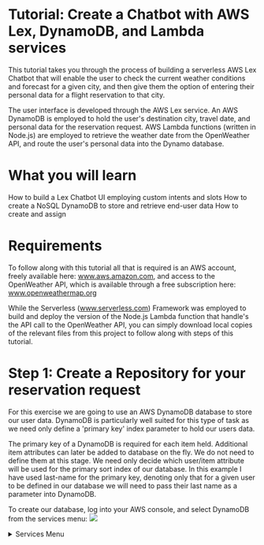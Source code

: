 # Tutorial: Create a Chatbot with AWS Lex, DynamoDB, and Lambda services
This tutorial takes you through the process of building a serverless AWS Lex Chatbot that will enable the user to check the current weather conditions and forecast for a given city, and then give them the option of entering their personal data for a flight reservation to that city.

The user interface is developed through the AWS Lex service.  An AWS DynamoDB is employed to hold the user's destination city, travel date, and personal data for the reservation request.  AWS Lambda functions (written in Node.js) are employed to retrieve the weather date from the OpenWeather API, and route the user's personal data into the Dynamo database.

# What you will learn
How to build a Lex Chatbot UI employing custom intents and slots 
How to create a NoSQL DynamoDB to store and retrieve end-user data
How to create and assign 

# Requirements
To follow along with this tutorial all that is required is an AWS account, freely available here: www.aws.amazon.com, and access to the OpenWeather API, which is available through a free subscription here: www.openweathermap.org

While the Serverless (www.serverless.com) Framework was employed to build and deploy the version of the Node.js Lambda function that handle's the API call to the OpenWeather API, you can simply download local copies of the relevant files from this project to follow along with steps of this tutorial.  

# Step 1: Create a Repository for your reservation request

For this exercise we are going to use an AWS DynamoDB database to store our user data.  DynamoDB is particularly well suited for this type of task as we need only define a 'primary key' index parameter to hold our users data.  

The primary key of a DynamoDB is required for each item held.  Additional item attributes can later be added to database on the fly.  We do not need to define them at this stage. We need only decide which user/item attribute will be used for the primary sort index of our database.  In this example I have used last-name for the primary key, denoting only that for a given user to be defined in our database we will need to pass their last name as a parameter into DynamoDB.

To create our database, log into your AWS console, and select DynamoDB from the services menu:
![](github.com/bleengrue23/bots/blob/master/DynamoServices.png)
<details><summary>Services Menu</summary>
<p>
![](http://github.com/bleengrue23/bots/blob/master/DynamoServices.png)
</p>
</details>
